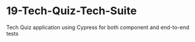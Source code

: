 # 19-Tech-Quiz-Tech-Suite
Tech Quiz application using Cypress for both component and end-to-end tests
